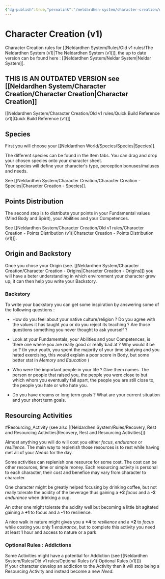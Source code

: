 ```yaml
---
{"dg-publish":true,"permalink":"/neldardhen-system/character-creation/old-v1-rules/character-creation-v1/"}
---
```


# Character Creation (v1)
Character Creation  rules for  [[Neldardhen System/Rules/Old v1 rules/The Neldardhen System (v1)\|The Neldardhen System (v1)]], the up to date version can be found here : [[Neldardhen System/Neldar System\|Neldar System]].

## THIS IS AN OUTDATED VERSION see [[Neldardhen System/Character Creation/Character Creation\|Character Creation]]


[[Neldardhen System/Character Creation/Old v1 rules/Quick Build Reference (v1)\|Quick Build Reference (v1)]]

## Species

First you will choose your [[Neldardhen World/Species/Species\|Species]].

The different species can be found in the Item tabs. You can drag and drop your chosen species onto your character sheet.  
Your species will define your character's type, perception bonuses/maluses and needs.

See [[Neldardhen System/Character Creation/Character Creation - Species\|Character Creation - Species]].

## Points Distribution

The second step is to distribute your points in your Fundamental values (Mind Body and Spirit), your Abilities and your Competences.

See [[Neldardhen System/Character Creation/Old v1 rules/Character Creation - Points Distribution (v1)\|Character Creation - Points Distribution (v1)]].

## Origin and Backstory

Once you chose your Origin (see. [[Neldardhen System/Character Creation/Character Creation - Origins\|Character Creation - Origins]]) you will have a beter understanding in which environment your character grew up, it can then help you write your Backstory.

### Backstory

To write your backstory you can get some inspiration by answering some of the following questions :

- How do you feel about your native culture/religion ? Do you agree with the values it has taught you or do you reject its teaching ? Are those questions something you never thought to ask yourself ?
    
- Look at your Fundamentals, your Abilities and your Competences, is there one where you are really good or really bad at ? Why would it be so ? (In your youth, you spent the majority of your time studying and you hated exercising, this would explain a poor score in Body, but some better stat in _Memory_ and _Education_ )
    
- Who were the important people in your life ? Give them names. The person or people that raised you, the people you were close to but which whom you eventually fall apart, the people you are still close to, the people you hate or who hate you.
    
- Do you have dreams or long term goals ? What are your current situation and your short term goals.

## Resourcing Activities
#Resourcing_Activity (see also [[Neldardhen System/Rules/Recovery, Rest and Resourcing Activities\|Recovery, Rest and Resourcing Activities]])

Almost anything you will do will cost you either _focus_, _endurance_ or _resilience._ The main way to replenish those resources is to rest while having met all of your _Needs_ for the day.

Some activities can replenish one resource for some cost. The cost can be other resources, time or simple money. Each resourcing activity is personal to each character, their cost and benefice may vary from character to character.

One character might be greatly helped focusing by drinking coffee, but not really tolerate the acidity of the beverage thus gaining a **+2** _focus_ and a **-2** _endurance_ when drinking a cup.

An other one might tolerate the acidity well but becoming a little bit agitated gaining a **+1** to focus and a **-1** to resilience.

A nice walk in nature might gives you a **+4** to _resilience_ and a **+2** to _focus_ while costing you only **1** _endurance_, but to complete this activity you need at least 1 hour and access to nature or a park.


### Optional Rules : Addictions

Some Activities might have a potential for Addiction (see [[Neldardhen System/Rules/Old v1 rules/Optional Rules (v1)\|Optional Rules (v1)]])  
If your character develop an addiction to the Activity then it will stop being a Resourcing Activity and instead become a new _Need_.